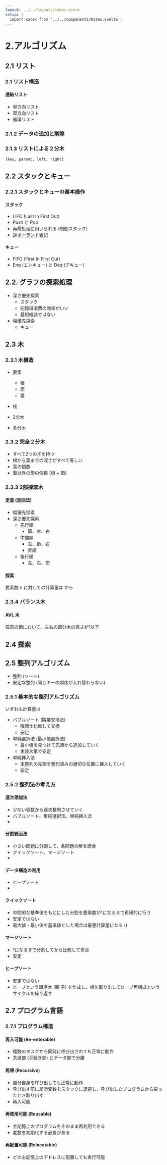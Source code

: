 ```yaml
---
layout: ../../layouts/index.astro
setup: |
  import Katex from '../../components/Katex.svelte';
---
```


# 2.アルゴリズム

## 2.1 リスト

### 2.1 リスト構造

#### 連結リスト

- 単方向リスト
- 双方向リスト
- 循環リスト

### 2.1.2 データの追加と削除

### 2.1.3 リストによる２分木

`[key, parent, left, right]`

## 2.2 スタックとキュー

### 2.2.1 スタックとキューの基本操作

#### スタック

- LIFO (Last In First Out)
- Push と Pop
- 再帰処理に用いられる (制御スタック)
- [逆ポーランド表記](http://www.sci.kanagawa-u.ac.jp/info/kaiya/2003/mc/arch/rpolish.html)

#### キュー

- FIFO (First In FIrst Out)
- Enq (エンキュー) と Deq (デキュー)

## 2.2. グラフの探索処理

- 深さ優先探索
  - スタック
  - 記憶域消費の効率がいい
  - 最短経路ではない
- 幅優先探索
  - キュー

## 2.3 木

### 2.3.1 木構造

- 要素
  - 根
  - 節
  - 葉
- 枝

- 2分木
- 多分木

### 2.3.2 完全２分木

- すべて2つの子を持つ
- 根から葉までの深さがすべて等しい
- 葉の個数 <Katex inline formula="2^n" />
- 葉以外の節の個数 (根 + 節) <Katex inline formula="2^{n-1}" />

### 2.3.3 2部探索木

#### 走査 (巡回法)

- 幅優先探索
- 深さ優先探索
  - 先行順
    - 節、左、右
  - 中間順
    - 左、節、右
    - 昇順
  - 後行順
    - 左、右、節

#### 探索

要素数 n に対しての計算量は <Katex inline formula="\\log_{2}n" /> から <Katex inline formula="n" />

### 2.3.4 バランス木

#### AVL 木

任意の節において、左右の部分木の高さが1以下

## 2.4 探索

## 2.5 整列アルゴリズム

- 整列 (ソート)
- 安定な整列 (同じキーの順序が入れ替わらない)

### 2.5.1 基本的な整列アルゴリズム

いずれも計算量は <Katex inline formula="\\frac{n(n-1)}{2} = O(n^2)" />

- バブルソート (隣接交換法)
  - 隣同士比較して交換
  - 安定
- 単純選択法 (最小値選択法)
  - 最小値を見つけて先頭から追加していく
  - 実装次第で安定
- 単純挿入法
  - 未整列の先頭を整列済みの適切な位置に挿入していく
  - 安定

### 2.5.2 整列法の考え方

#### 逐次添加法

- 少ない個数から逐次整列させていく
- バブルソート、単純選択法、単純挿入法
- <Katex inline formula="O(n^2)" />

#### 分割統治法

- 小さい問題に分割して、各問題の解を統合
- クイックソート、マージソート
- <Katex inline formula="O(n \\log_2n)" />

#### データ構造の利用

- ヒープソート
- <Katex inline formula="O(n \\log_2n)" />

#### クイックソート

- 中間的な基準値をもとにした分割を要素数が1になるまで再帰的に行う
- 安定ではない
- 最大値・最小値を基準値とした場合は最悪計算量になる (<Katex inline formula="O(n^2)" />)

#### マージソート

- 1になるまで分割してから比較して併合
- 安定

#### ヒープソート

- 安定ではない
- ヒープという順序木 (親 <Katex inline formula="\\leq" /> 子) を作成し、根を取り出してヒープ再構成というサイクルを繰り返す

## 2.7 プログラム言語

### 2.7.1 プログラム構造

#### 再入可能 (Re-enterable)

- 複数のタスクから同時に呼び出されても正常に動作
- 共通部 (手続き部) とデータ部で分離

#### 再帰 (Recursive)

- 自分自身を呼び出しても正常に動作
- 呼び出す前に局所変数をスタックに退避し、呼び出したプログラムから戻ったとき取り出す
- 再入可能

#### 再使用可能 (Reusable)

- 主記憶上のプログラムをそのまま再利用できる
- 変数を初期化する必要がある

#### 再配置可能 (Relocatable)

- どの主記憶上のアドレスに配置しても実行可能
